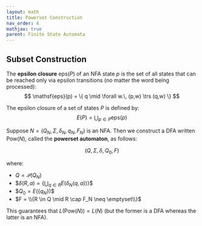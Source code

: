 ```yaml
---
layout: math
title: Powerset Construction
nav_order: 4
mathjax: true
parent: Finite State Automata
---
```


## Subset Construction

The __epsilon closure__ $\mathsf{eps}(P)$ of an NFA state $p$ is the set of all states that can be reached only via epsilon transitions (no matter the word being processed):
$$
  \mathsf{eps}(p) = \{ q \mid \forall w.\, (p,w) \trs (q,w) \}
$$

The epsilon closure of a set of states $P$ is defined by:
$$
  E(P) = \bigcup_{p \in P} \mathsf{eps}(p)
$$

Suppose $N = (Q_N,\,\Sigma,\,\delta_N,\,q_N,\,F_N)$ is an NFA.  Then we construct a DFA written $\mathsf{Pow}(N)$, called the __powerset automaton__, as follows:

$$
    (Q,\,\Sigma,\,\delta,\,Q_0,\,F)
$$

where:
* $Q = \mathcal{P}(Q_N)$
* \$$\delta(R,a) = \{\bigcup_{q \in R} E(\delta_N(q,a))\}$$
* \$$Q_0 = E(\{q_N\})$$
* $F = \\{R \in Q \mid R \cap F_N \neq \emptyset\\}$

This guarantees that $L(\mathsf{Pow}(N)) = L(N)$ (but the former is a DFA whereas the latter is an NFA).